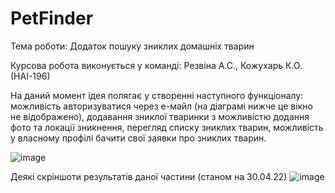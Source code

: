 # PetFinder
Тема роботи: Додаток пошуку зниклих домашніх тварин

Курсова робота виконується у команді: Резвіна А.С., Кожухарь К.О.(НАІ-196)

На даний момент ідея полягає у створенні наступного функціоналу: можливість авторизуватися через е-майл (на діаграмі нижче це вікно не відображено), додавання зниклої тваринки з можливістю додання фото та локації зникнення, перегляд списку зниклих тварин, можливість у власному профілі бачити свої заявки про зниклих тварин.
 
![image](https://user-images.githubusercontent.com/81770974/166104534-3a09f038-0f0f-4715-82a4-c4659da16112.png)

Деякі скріншоти результатів даної частини (станом на 30.04.22)
![image](https://user-images.githubusercontent.com/81770974/166106369-1073ec69-d63c-48ec-8e83-6a3147194ffa.png)

